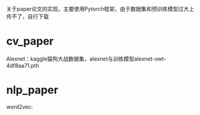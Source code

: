 关于paper论文的实现，主要使用Pytorch框架，由于数据集和预训练模型过大上传不了，自行下载
# cv_paper
Alexnet：kaggle猫狗大战数据集，alexnet与训练模型alexnet-owt-4df8aa71.pth
# nlp_paper
word2vec: